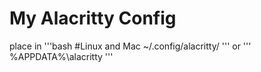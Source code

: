 # My Alacritty Config

place in
'''bash
#Linux and Mac
~/.config/alacritty/
'''
or
'''
%APPDATA%\alacritty
'''
